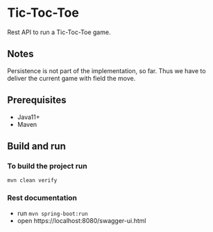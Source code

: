 # Tic-Toc-Toe

Rest API to run a Tic-Toc-Toe game.

## Notes
Persistence is not part of the implementation, so far. 
Thus we have to deliver the current game with field the move.

## Prerequisites
- Java11+
- Maven

## Build and run

### To build the project run
`mvn clean verify`

### Rest documentation
* run `mvn spring-boot:run`
* open https://localhost:8080/swagger-ui.html
